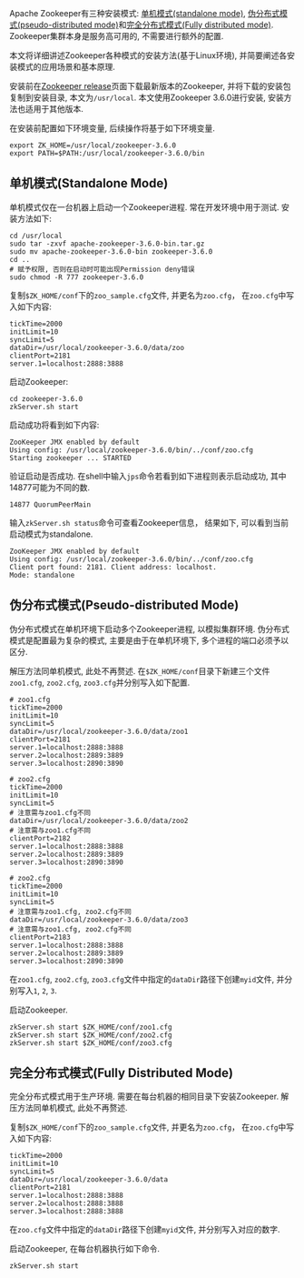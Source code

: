 Apache Zookeeper有三种安装模式: [单机模式(standalone mode)](#%e5%8d%95%e6%9c%ba%e6%a8%a1%e5%bc%8fstandalone-mode), [伪分布式模式(pseudo-distributed mode)](#%e4%bc%aa%e5%88%86%e5%b8%83%e5%bc%8f%e6%a8%a1%e5%bc%8fpseudo-distributed-mode)和[完全分布式模式(Fully distributed mode)](#%e5%ae%8c%e5%85%a8%e5%88%86%e5%b8%83%e5%bc%8f%e6%a8%a1%e5%bc%8ffully-distributed-mode). Zookeeper集群本身是服务高可用的, 不需要进行额外的配置.

本文将详细讲述Zookeeper各种模式的安装方法(基于Linux环境), 并简要阐述各安装模式的应用场景和基本原理.

安装前在[Zookeeper release](http://zookeeper.apache.org/releases.html)页面下载最新版本的Zookeeper, 并将下载的安装包复制到安装目录, 本文为`/usr/local`. 本文使用Zookeeper 3.6.0进行安装, 安装方法也适用于其他版本. 

在安装前配置如下环境变量, 后续操作将基于如下环境变量.
```shell
export ZK_HOME=/usr/local/zookeeper-3.6.0
export PATH=$PATH:/usr/local/zookeeper-3.6.0/bin
```

## 单机模式(Standalone Mode)
单机模式仅在一台机器上启动一个Zookeeper进程. 常在开发环境中用于测试. 安装方法如下:
```shell
cd /usr/local
sudo tar -zxvf apache-zookeeper-3.6.0-bin.tar.gz
sudo mv apache-zookeeper-3.6.0-bin zookeeper-3.6.0
cd ..
# 赋予权限, 否则在启动时可能出现Permission deny错误
sudo chmod -R 777 zookeeper-3.6.0
```
复制`$ZK_HOME/conf`下的`zoo_sample.cfg`文件, 并更名为`zoo.cfg`， 在`zoo.cfg`中写入如下内容:
```shell
tickTime=2000
initLimit=10
syncLimit=5
dataDir=/usr/local/zookeeper-3.6.0/data/zoo
clientPort=2181
server.1=localhost:2888:3888
```
启动Zookeeper:
```shell
cd zookeeper-3.6.0
zkServer.sh start
```
启动成功将看到如下内容:
```shell
ZooKeeper JMX enabled by default
Using config: /usr/local/zookeeper-3.6.0/bin/../conf/zoo.cfg
Starting zookeeper ... STARTED
```
验证启动是否成功. 在shell中输入`jps`命令若看到如下进程则表示启动成功, 其中14877可能为不同的数.
```shell
14877 QuorumPeerMain
```
输入`zkServer.sh status`命令可查看Zookeeper信息， 结果如下, 可以看到当前启动模式为standalone.
```shell
ZooKeeper JMX enabled by default
Using config: /usr/local/zookeeper-3.6.0/bin/../conf/zoo.cfg
Client port found: 2181. Client address: localhost.
Mode: standalone
```

## 伪分布式模式(Pseudo-distributed Mode)
伪分布式模式在单机环境下启动多个Zookeeper进程, 以模拟集群环境. 伪分布式模式是配置最为复杂的模式, 主要是由于在单机环境下, 多个进程的端口必须予以区分.

解压方法同单机模式, 此处不再赘述. 在`$ZK_HOME/conf`目录下新建三个文件`zoo1.cfg`, `zoo2.cfg`, `zoo3.cfg`并分别写入如下配置.
```shell
# zoo1.cfg
tickTime=2000
initLimit=10
syncLimit=5
dataDir=/usr/local/zookeeper-3.6.0/data/zoo1
clientPort=2181
server.1=localhost:2888:3888
server.2=localhost:2889:3889
server.3=localhost:2890:3890

# zoo2.cfg
tickTime=2000
initLimit=10
syncLimit=5
# 注意需与zoo1.cfg不同
dataDir=/usr/local/zookeeper-3.6.0/data/zoo2
# 注意需与zoo1.cfg不同
clientPort=2182
server.1=localhost:2888:3888
server.2=localhost:2889:3889
server.3=localhost:2890:3890

# zoo2.cfg
tickTime=2000
initLimit=10
syncLimit=5
# 注意需与zoo1.cfg, zoo2.cfg不同
dataDir=/usr/local/zookeeper-3.6.0/data/zoo3
# 注意需与zoo1.cfg, zoo2.cfg不同
clientPort=2183
server.1=localhost:2888:3888
server.2=localhost:2889:3889
server.3=localhost:2890:3890
```
在`zoo1.cfg`, `zoo2.cfg`, `zoo3.cfg`文件中指定的`dataDir`路径下创建`myid`文件, 并分别写入`1`, `2`, `3`.

启动Zookeeper.
```shell
zkServer.sh start $ZK_HOME/conf/zoo1.cfg
zkServer.sh start $ZK_HOME/conf/zoo2.cfg
zkServer.sh start $ZK_HOME/conf/zoo3.cfg
```

## 完全分布式模式(Fully Distributed Mode)
完全分布式模式用于生产环境. 需要在每台机器的相同目录下安装Zookeeper. 解压方法同单机模式, 此处不再赘述. 

复制`$ZK_HOME/conf`下的`zoo_sample.cfg`文件, 并更名为`zoo.cfg`， 在`zoo.cfg`中写入如下内容:
```shell
tickTime=2000
initLimit=10
syncLimit=5
dataDir=/usr/local/zookeeper-3.6.0/data
clientPort=2181
server.1=localhost:2888:3888
server.2=localhost:2888:3888
server.3=localhost:2888:3888
```
在`zoo.cfg`文件中指定的`dataDir`路径下创建`myid`文件, 并分别写入对应的数字.

启动Zookeeper, 在每台机器执行如下命令.
```shell
zkServer.sh start
```